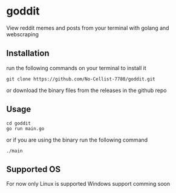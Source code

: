 # goddit
View reddit memes and posts from your terminal with golang and webscraping

## Installation

run the following commands on your terminal to install it 
```
git clone https://github.com/No-Cellist-7780/goddit.git
```
or download the binary files from the releases in the github repo

## Usage 
```
cd goddit
go run main.go
```
or if you are using the binary run the following command
```
./main
```
## Supported OS
For now only Linux is supported Windows support comming soon
